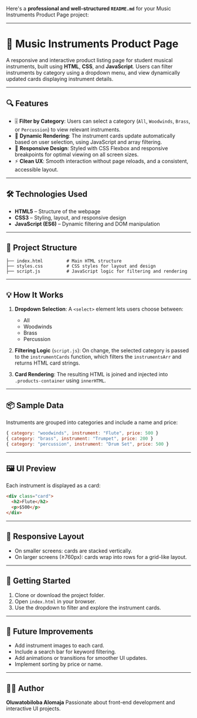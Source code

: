 Here's a **professional and well-structured `README.md`** for your Music Instruments Product Page project:

---

# 🎵 Music Instruments Product Page

A responsive and interactive product listing page for student musical instruments, built using **HTML**, **CSS**, and **JavaScript**. Users can filter instruments by category using a dropdown menu, and view dynamically updated cards displaying instrument details.

---

## 🔍 Features

* 🎚️ **Filter by Category**: Users can select a category (`All`, `Woodwinds`, `Brass`, or `Percussion`) to view relevant instruments.
* 🧠 **Dynamic Rendering**: The instrument cards update automatically based on user selection, using JavaScript and array filtering.
* 🎨 **Responsive Design**: Styled with CSS Flexbox and responsive breakpoints for optimal viewing on all screen sizes.
* ⚡ **Clean UX**: Smooth interaction without page reloads, and a consistent, accessible layout.

---

## 🛠️ Technologies Used

* **HTML5** – Structure of the webpage
* **CSS3** – Styling, layout, and responsive design
* **JavaScript (ES6)** – Dynamic filtering and DOM manipulation

---

## 🧩 Project Structure

```
├── index.html         # Main HTML structure
├── styles.css         # CSS styles for layout and design
├── script.js          # JavaScript logic for filtering and rendering
```

---

## 💡 How It Works

1. **Dropdown Selection**:
   A `<select>` element lets users choose between:

   * All
   * Woodwinds
   * Brass
   * Percussion

2. **Filtering Logic** (`script.js`):
   On change, the selected category is passed to the `instrumentCards` function, which filters the `instrumentsArr` and returns HTML card strings.

3. **Card Rendering**:
   The resulting HTML is joined and injected into `.products-container` using `innerHTML`.

---

## 📦 Sample Data

Instruments are grouped into categories and include a name and price:

```js
{ category: "woodwinds", instrument: "Flute", price: 500 }
{ category: "brass", instrument: "Trumpet", price: 200 }
{ category: "percussion", instrument: "Drum Set", price: 500 }
```

---

## 🖼️ UI Preview

Each instrument is displayed as a card:

```html
<div class="card">
  <h2>Flute</h2>
  <p>$500</p>
</div>
```

---

## 📱 Responsive Layout

* On smaller screens: cards are stacked vertically.
* On larger screens (≥760px): cards wrap into rows for a grid-like layout.

---

## 🚀 Getting Started

1. Clone or download the project folder.
2. Open `index.html` in your browser.
3. Use the dropdown to filter and explore the instrument cards.

---

## 📌 Future Improvements

* Add instrument images to each card.
* Include a search bar for keyword filtering.
* Add animations or transitions for smoother UI updates.
* Implement sorting by price or name.

---

## 🧑‍💻 Author

**Oluwatobiloba Alomaja**
Passionate about front-end development and interactive UI projects.
